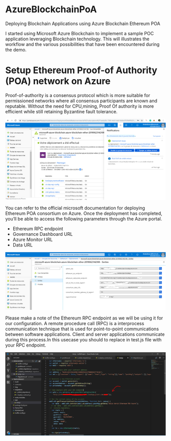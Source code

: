 # AzureBlockchainPoA
 Deploying Blockchain Applications using Azure Blockchain Ethereum POA

I started using Microsoft Azure Blockchain to implement a sample POC application leveraging Blockchain technology.
This will illustrates the workflow and the various possibilities that have been encountered during the demo.

# Setup Ethereum Proof-of Authority (POA) network on Azure
Proof-of-authority is a consensus protocol which is more suitable for permissioned networks where all consensus participants are known and reputable.
Without the need for CPU,mining, Proof Of authority is more efficient while still retaining Byzantine fault tolerance.

![Screenshot](Img/05.PNG)

You can refer to the official microsoft documentation for deploying Ethereum POA consortium on Azure.
Once the deployment has completed, you’ll be able to access the following parameters through the Azure portal.

* Ethereum RPC endpoint
* Governance Dashboard URL
* Azure Monitor URL
* Data URL

![Screenshot](Parms.PNG)

Please make a note of the Ethereum RPC endpoint as we will be using it for our configuration.
A remote procedure call (RPC) is a interprocess communication technique that is used for point-to-point communications between software applications. 
Client and server applications communicate during this process.In this usecase you should to replace in test.js file with your RPC endpoint.

![Screenshot](Img/VSCodeAzure.PNG)
